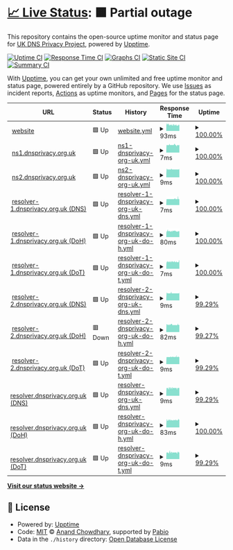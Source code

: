 # [📈 Live Status](https://UK-DNS-Privacy-Project.github.io/status): <!--live status--> **🟧 Partial outage**

This repository contains the open-source uptime monitor and status page for [UK DNS Privacy Project](https://UK-DNS-Privacy-Project.github.io/status), powered by [Upptime](https://github.com/upptime/upptime).

[![Uptime CI](https://github.com/UK-DNS-Privacy-Project/status/workflows/Uptime%20CI/badge.svg)](https://github.com/UK-DNS-Privacy-Project/status/actions?query=workflow%3A%22Uptime+CI%22)
[![Response Time CI](https://github.com/UK-DNS-Privacy-Project/status/workflows/Response%20Time%20CI/badge.svg)](https://github.com/UK-DNS-Privacy-Project/status/actions?query=workflow%3A%22Response+Time+CI%22)
[![Graphs CI](https://github.com/UK-DNS-Privacy-Project/status/workflows/Graphs%20CI/badge.svg)](https://github.com/UK-DNS-Privacy-Project/status/actions?query=workflow%3A%22Graphs+CI%22)
[![Static Site CI](https://github.com/UK-DNS-Privacy-Project/status/workflows/Static%20Site%20CI/badge.svg)](https://github.com/UK-DNS-Privacy-Project/status/actions?query=workflow%3A%22Static+Site+CI%22)
[![Summary CI](https://github.com/UK-DNS-Privacy-Project/status/workflows/Summary%20CI/badge.svg)](https://github.com/UK-DNS-Privacy-Project/status/actions?query=workflow%3A%22Summary+CI%22)

With [Upptime](https://upptime.js.org), you can get your own unlimited and free uptime monitor and status page, powered entirely by a GitHub repository. We use [Issues](https://github.com/UK-DNS-Privacy-Project/status/issues) as incident reports, [Actions](https://github.com/UK-DNS-Privacy-Project/status/actions) as uptime monitors, and [Pages](https://UK-DNS-Privacy-Project.github.io/status) for the status page.

<!--start: status pages-->
<!-- This summary is generated by Upptime (https://github.com/upptime/upptime) -->
<!-- Do not edit this manually, your changes will be overwritten -->
<!-- prettier-ignore -->
| URL | Status | History | Response Time | Uptime |
| --- | ------ | ------- | ------------- | ------ |
| <img alt="" src="https://icons.duckduckgo.com/ip3/dnsprivacy.org.uk.ico" height="13"> [website](https://dnsprivacy.org.uk/) | 🟩 Up | [website.yml](https://github.com/UK-DNS-Privacy-Project/status/commits/HEAD/history/website.yml) | <details><summary><img alt="Response time graph" src="./graphs/website/response-time-week.png" height="20"> 93ms</summary><br><a href="https://UK-DNS-Privacy-Project.github.io/status/history/website"><img alt="Response time 93" src="https://img.shields.io/endpoint?url=https%3A%2F%2Fraw.githubusercontent.com%2FUK-DNS-Privacy-Project%2Fstatus%2FHEAD%2Fapi%2Fwebsite%2Fresponse-time.json"></a><br><a href="https://UK-DNS-Privacy-Project.github.io/status/history/website"><img alt="24-hour response time 93" src="https://img.shields.io/endpoint?url=https%3A%2F%2Fraw.githubusercontent.com%2FUK-DNS-Privacy-Project%2Fstatus%2FHEAD%2Fapi%2Fwebsite%2Fresponse-time-day.json"></a><br><a href="https://UK-DNS-Privacy-Project.github.io/status/history/website"><img alt="7-day response time 93" src="https://img.shields.io/endpoint?url=https%3A%2F%2Fraw.githubusercontent.com%2FUK-DNS-Privacy-Project%2Fstatus%2FHEAD%2Fapi%2Fwebsite%2Fresponse-time-week.json"></a><br><a href="https://UK-DNS-Privacy-Project.github.io/status/history/website"><img alt="30-day response time 93" src="https://img.shields.io/endpoint?url=https%3A%2F%2Fraw.githubusercontent.com%2FUK-DNS-Privacy-Project%2Fstatus%2FHEAD%2Fapi%2Fwebsite%2Fresponse-time-month.json"></a><br><a href="https://UK-DNS-Privacy-Project.github.io/status/history/website"><img alt="1-year response time 93" src="https://img.shields.io/endpoint?url=https%3A%2F%2Fraw.githubusercontent.com%2FUK-DNS-Privacy-Project%2Fstatus%2FHEAD%2Fapi%2Fwebsite%2Fresponse-time-year.json"></a></details> | <details><summary><a href="https://UK-DNS-Privacy-Project.github.io/status/history/website">100.00%</a></summary><a href="https://UK-DNS-Privacy-Project.github.io/status/history/website"><img alt="All-time uptime 100.00%" src="https://img.shields.io/endpoint?url=https%3A%2F%2Fraw.githubusercontent.com%2FUK-DNS-Privacy-Project%2Fstatus%2FHEAD%2Fapi%2Fwebsite%2Fuptime.json"></a><br><a href="https://UK-DNS-Privacy-Project.github.io/status/history/website"><img alt="24-hour uptime 100.00%" src="https://img.shields.io/endpoint?url=https%3A%2F%2Fraw.githubusercontent.com%2FUK-DNS-Privacy-Project%2Fstatus%2FHEAD%2Fapi%2Fwebsite%2Fuptime-day.json"></a><br><a href="https://UK-DNS-Privacy-Project.github.io/status/history/website"><img alt="7-day uptime 100.00%" src="https://img.shields.io/endpoint?url=https%3A%2F%2Fraw.githubusercontent.com%2FUK-DNS-Privacy-Project%2Fstatus%2FHEAD%2Fapi%2Fwebsite%2Fuptime-week.json"></a><br><a href="https://UK-DNS-Privacy-Project.github.io/status/history/website"><img alt="30-day uptime 100.00%" src="https://img.shields.io/endpoint?url=https%3A%2F%2Fraw.githubusercontent.com%2FUK-DNS-Privacy-Project%2Fstatus%2FHEAD%2Fapi%2Fwebsite%2Fuptime-month.json"></a><br><a href="https://UK-DNS-Privacy-Project.github.io/status/history/website"><img alt="1-year uptime 100.00%" src="https://img.shields.io/endpoint?url=https%3A%2F%2Fraw.githubusercontent.com%2FUK-DNS-Privacy-Project%2Fstatus%2FHEAD%2Fapi%2Fwebsite%2Fuptime-year.json"></a></details>
| <img alt="" src="https://icons.duckduckgo.com/ip3/null.ico" height="13"> [ns1.dnsprivacy.org.uk](ns1.dnsprivacy.org.uk) | 🟩 Up | [ns1-dnsprivacy-org-uk.yml](https://github.com/UK-DNS-Privacy-Project/status/commits/HEAD/history/ns1-dnsprivacy-org-uk.yml) | <details><summary><img alt="Response time graph" src="./graphs/ns1-dnsprivacy-org-uk/response-time-week.png" height="20"> 7ms</summary><br><a href="https://UK-DNS-Privacy-Project.github.io/status/history/ns1-dnsprivacy-org-uk"><img alt="Response time 7" src="https://img.shields.io/endpoint?url=https%3A%2F%2Fraw.githubusercontent.com%2FUK-DNS-Privacy-Project%2Fstatus%2FHEAD%2Fapi%2Fns1-dnsprivacy-org-uk%2Fresponse-time.json"></a><br><a href="https://UK-DNS-Privacy-Project.github.io/status/history/ns1-dnsprivacy-org-uk"><img alt="24-hour response time 7" src="https://img.shields.io/endpoint?url=https%3A%2F%2Fraw.githubusercontent.com%2FUK-DNS-Privacy-Project%2Fstatus%2FHEAD%2Fapi%2Fns1-dnsprivacy-org-uk%2Fresponse-time-day.json"></a><br><a href="https://UK-DNS-Privacy-Project.github.io/status/history/ns1-dnsprivacy-org-uk"><img alt="7-day response time 7" src="https://img.shields.io/endpoint?url=https%3A%2F%2Fraw.githubusercontent.com%2FUK-DNS-Privacy-Project%2Fstatus%2FHEAD%2Fapi%2Fns1-dnsprivacy-org-uk%2Fresponse-time-week.json"></a><br><a href="https://UK-DNS-Privacy-Project.github.io/status/history/ns1-dnsprivacy-org-uk"><img alt="30-day response time 7" src="https://img.shields.io/endpoint?url=https%3A%2F%2Fraw.githubusercontent.com%2FUK-DNS-Privacy-Project%2Fstatus%2FHEAD%2Fapi%2Fns1-dnsprivacy-org-uk%2Fresponse-time-month.json"></a><br><a href="https://UK-DNS-Privacy-Project.github.io/status/history/ns1-dnsprivacy-org-uk"><img alt="1-year response time 7" src="https://img.shields.io/endpoint?url=https%3A%2F%2Fraw.githubusercontent.com%2FUK-DNS-Privacy-Project%2Fstatus%2FHEAD%2Fapi%2Fns1-dnsprivacy-org-uk%2Fresponse-time-year.json"></a></details> | <details><summary><a href="https://UK-DNS-Privacy-Project.github.io/status/history/ns1-dnsprivacy-org-uk">100.00%</a></summary><a href="https://UK-DNS-Privacy-Project.github.io/status/history/ns1-dnsprivacy-org-uk"><img alt="All-time uptime 100.00%" src="https://img.shields.io/endpoint?url=https%3A%2F%2Fraw.githubusercontent.com%2FUK-DNS-Privacy-Project%2Fstatus%2FHEAD%2Fapi%2Fns1-dnsprivacy-org-uk%2Fuptime.json"></a><br><a href="https://UK-DNS-Privacy-Project.github.io/status/history/ns1-dnsprivacy-org-uk"><img alt="24-hour uptime 100.00%" src="https://img.shields.io/endpoint?url=https%3A%2F%2Fraw.githubusercontent.com%2FUK-DNS-Privacy-Project%2Fstatus%2FHEAD%2Fapi%2Fns1-dnsprivacy-org-uk%2Fuptime-day.json"></a><br><a href="https://UK-DNS-Privacy-Project.github.io/status/history/ns1-dnsprivacy-org-uk"><img alt="7-day uptime 100.00%" src="https://img.shields.io/endpoint?url=https%3A%2F%2Fraw.githubusercontent.com%2FUK-DNS-Privacy-Project%2Fstatus%2FHEAD%2Fapi%2Fns1-dnsprivacy-org-uk%2Fuptime-week.json"></a><br><a href="https://UK-DNS-Privacy-Project.github.io/status/history/ns1-dnsprivacy-org-uk"><img alt="30-day uptime 100.00%" src="https://img.shields.io/endpoint?url=https%3A%2F%2Fraw.githubusercontent.com%2FUK-DNS-Privacy-Project%2Fstatus%2FHEAD%2Fapi%2Fns1-dnsprivacy-org-uk%2Fuptime-month.json"></a><br><a href="https://UK-DNS-Privacy-Project.github.io/status/history/ns1-dnsprivacy-org-uk"><img alt="1-year uptime 100.00%" src="https://img.shields.io/endpoint?url=https%3A%2F%2Fraw.githubusercontent.com%2FUK-DNS-Privacy-Project%2Fstatus%2FHEAD%2Fapi%2Fns1-dnsprivacy-org-uk%2Fuptime-year.json"></a></details>
| <img alt="" src="https://icons.duckduckgo.com/ip3/null.ico" height="13"> [ns2.dnsprivacy.org.uk](ns2.dnsprivacy.org.uk) | 🟩 Up | [ns2-dnsprivacy-org-uk.yml](https://github.com/UK-DNS-Privacy-Project/status/commits/HEAD/history/ns2-dnsprivacy-org-uk.yml) | <details><summary><img alt="Response time graph" src="./graphs/ns2-dnsprivacy-org-uk/response-time-week.png" height="20"> 9ms</summary><br><a href="https://UK-DNS-Privacy-Project.github.io/status/history/ns2-dnsprivacy-org-uk"><img alt="Response time 9" src="https://img.shields.io/endpoint?url=https%3A%2F%2Fraw.githubusercontent.com%2FUK-DNS-Privacy-Project%2Fstatus%2FHEAD%2Fapi%2Fns2-dnsprivacy-org-uk%2Fresponse-time.json"></a><br><a href="https://UK-DNS-Privacy-Project.github.io/status/history/ns2-dnsprivacy-org-uk"><img alt="24-hour response time 9" src="https://img.shields.io/endpoint?url=https%3A%2F%2Fraw.githubusercontent.com%2FUK-DNS-Privacy-Project%2Fstatus%2FHEAD%2Fapi%2Fns2-dnsprivacy-org-uk%2Fresponse-time-day.json"></a><br><a href="https://UK-DNS-Privacy-Project.github.io/status/history/ns2-dnsprivacy-org-uk"><img alt="7-day response time 9" src="https://img.shields.io/endpoint?url=https%3A%2F%2Fraw.githubusercontent.com%2FUK-DNS-Privacy-Project%2Fstatus%2FHEAD%2Fapi%2Fns2-dnsprivacy-org-uk%2Fresponse-time-week.json"></a><br><a href="https://UK-DNS-Privacy-Project.github.io/status/history/ns2-dnsprivacy-org-uk"><img alt="30-day response time 9" src="https://img.shields.io/endpoint?url=https%3A%2F%2Fraw.githubusercontent.com%2FUK-DNS-Privacy-Project%2Fstatus%2FHEAD%2Fapi%2Fns2-dnsprivacy-org-uk%2Fresponse-time-month.json"></a><br><a href="https://UK-DNS-Privacy-Project.github.io/status/history/ns2-dnsprivacy-org-uk"><img alt="1-year response time 9" src="https://img.shields.io/endpoint?url=https%3A%2F%2Fraw.githubusercontent.com%2FUK-DNS-Privacy-Project%2Fstatus%2FHEAD%2Fapi%2Fns2-dnsprivacy-org-uk%2Fresponse-time-year.json"></a></details> | <details><summary><a href="https://UK-DNS-Privacy-Project.github.io/status/history/ns2-dnsprivacy-org-uk">100.00%</a></summary><a href="https://UK-DNS-Privacy-Project.github.io/status/history/ns2-dnsprivacy-org-uk"><img alt="All-time uptime 100.00%" src="https://img.shields.io/endpoint?url=https%3A%2F%2Fraw.githubusercontent.com%2FUK-DNS-Privacy-Project%2Fstatus%2FHEAD%2Fapi%2Fns2-dnsprivacy-org-uk%2Fuptime.json"></a><br><a href="https://UK-DNS-Privacy-Project.github.io/status/history/ns2-dnsprivacy-org-uk"><img alt="24-hour uptime 100.00%" src="https://img.shields.io/endpoint?url=https%3A%2F%2Fraw.githubusercontent.com%2FUK-DNS-Privacy-Project%2Fstatus%2FHEAD%2Fapi%2Fns2-dnsprivacy-org-uk%2Fuptime-day.json"></a><br><a href="https://UK-DNS-Privacy-Project.github.io/status/history/ns2-dnsprivacy-org-uk"><img alt="7-day uptime 100.00%" src="https://img.shields.io/endpoint?url=https%3A%2F%2Fraw.githubusercontent.com%2FUK-DNS-Privacy-Project%2Fstatus%2FHEAD%2Fapi%2Fns2-dnsprivacy-org-uk%2Fuptime-week.json"></a><br><a href="https://UK-DNS-Privacy-Project.github.io/status/history/ns2-dnsprivacy-org-uk"><img alt="30-day uptime 100.00%" src="https://img.shields.io/endpoint?url=https%3A%2F%2Fraw.githubusercontent.com%2FUK-DNS-Privacy-Project%2Fstatus%2FHEAD%2Fapi%2Fns2-dnsprivacy-org-uk%2Fuptime-month.json"></a><br><a href="https://UK-DNS-Privacy-Project.github.io/status/history/ns2-dnsprivacy-org-uk"><img alt="1-year uptime 100.00%" src="https://img.shields.io/endpoint?url=https%3A%2F%2Fraw.githubusercontent.com%2FUK-DNS-Privacy-Project%2Fstatus%2FHEAD%2Fapi%2Fns2-dnsprivacy-org-uk%2Fuptime-year.json"></a></details>
| <img alt="" src="https://icons.duckduckgo.com/ip3/null.ico" height="13"> [resolver-1.dnsprivacy.org.uk (DNS)](resolver-1.dnsprivacy.org.uk) | 🟩 Up | [resolver-1-dnsprivacy-org-uk-dns.yml](https://github.com/UK-DNS-Privacy-Project/status/commits/HEAD/history/resolver-1-dnsprivacy-org-uk-dns.yml) | <details><summary><img alt="Response time graph" src="./graphs/resolver-1-dnsprivacy-org-uk-dns/response-time-week.png" height="20"> 7ms</summary><br><a href="https://UK-DNS-Privacy-Project.github.io/status/history/resolver-1-dnsprivacy-org-uk-dns"><img alt="Response time 7" src="https://img.shields.io/endpoint?url=https%3A%2F%2Fraw.githubusercontent.com%2FUK-DNS-Privacy-Project%2Fstatus%2FHEAD%2Fapi%2Fresolver-1-dnsprivacy-org-uk-dns%2Fresponse-time.json"></a><br><a href="https://UK-DNS-Privacy-Project.github.io/status/history/resolver-1-dnsprivacy-org-uk-dns"><img alt="24-hour response time 7" src="https://img.shields.io/endpoint?url=https%3A%2F%2Fraw.githubusercontent.com%2FUK-DNS-Privacy-Project%2Fstatus%2FHEAD%2Fapi%2Fresolver-1-dnsprivacy-org-uk-dns%2Fresponse-time-day.json"></a><br><a href="https://UK-DNS-Privacy-Project.github.io/status/history/resolver-1-dnsprivacy-org-uk-dns"><img alt="7-day response time 7" src="https://img.shields.io/endpoint?url=https%3A%2F%2Fraw.githubusercontent.com%2FUK-DNS-Privacy-Project%2Fstatus%2FHEAD%2Fapi%2Fresolver-1-dnsprivacy-org-uk-dns%2Fresponse-time-week.json"></a><br><a href="https://UK-DNS-Privacy-Project.github.io/status/history/resolver-1-dnsprivacy-org-uk-dns"><img alt="30-day response time 7" src="https://img.shields.io/endpoint?url=https%3A%2F%2Fraw.githubusercontent.com%2FUK-DNS-Privacy-Project%2Fstatus%2FHEAD%2Fapi%2Fresolver-1-dnsprivacy-org-uk-dns%2Fresponse-time-month.json"></a><br><a href="https://UK-DNS-Privacy-Project.github.io/status/history/resolver-1-dnsprivacy-org-uk-dns"><img alt="1-year response time 7" src="https://img.shields.io/endpoint?url=https%3A%2F%2Fraw.githubusercontent.com%2FUK-DNS-Privacy-Project%2Fstatus%2FHEAD%2Fapi%2Fresolver-1-dnsprivacy-org-uk-dns%2Fresponse-time-year.json"></a></details> | <details><summary><a href="https://UK-DNS-Privacy-Project.github.io/status/history/resolver-1-dnsprivacy-org-uk-dns">100.00%</a></summary><a href="https://UK-DNS-Privacy-Project.github.io/status/history/resolver-1-dnsprivacy-org-uk-dns"><img alt="All-time uptime 100.00%" src="https://img.shields.io/endpoint?url=https%3A%2F%2Fraw.githubusercontent.com%2FUK-DNS-Privacy-Project%2Fstatus%2FHEAD%2Fapi%2Fresolver-1-dnsprivacy-org-uk-dns%2Fuptime.json"></a><br><a href="https://UK-DNS-Privacy-Project.github.io/status/history/resolver-1-dnsprivacy-org-uk-dns"><img alt="24-hour uptime 100.00%" src="https://img.shields.io/endpoint?url=https%3A%2F%2Fraw.githubusercontent.com%2FUK-DNS-Privacy-Project%2Fstatus%2FHEAD%2Fapi%2Fresolver-1-dnsprivacy-org-uk-dns%2Fuptime-day.json"></a><br><a href="https://UK-DNS-Privacy-Project.github.io/status/history/resolver-1-dnsprivacy-org-uk-dns"><img alt="7-day uptime 100.00%" src="https://img.shields.io/endpoint?url=https%3A%2F%2Fraw.githubusercontent.com%2FUK-DNS-Privacy-Project%2Fstatus%2FHEAD%2Fapi%2Fresolver-1-dnsprivacy-org-uk-dns%2Fuptime-week.json"></a><br><a href="https://UK-DNS-Privacy-Project.github.io/status/history/resolver-1-dnsprivacy-org-uk-dns"><img alt="30-day uptime 100.00%" src="https://img.shields.io/endpoint?url=https%3A%2F%2Fraw.githubusercontent.com%2FUK-DNS-Privacy-Project%2Fstatus%2FHEAD%2Fapi%2Fresolver-1-dnsprivacy-org-uk-dns%2Fuptime-month.json"></a><br><a href="https://UK-DNS-Privacy-Project.github.io/status/history/resolver-1-dnsprivacy-org-uk-dns"><img alt="1-year uptime 100.00%" src="https://img.shields.io/endpoint?url=https%3A%2F%2Fraw.githubusercontent.com%2FUK-DNS-Privacy-Project%2Fstatus%2FHEAD%2Fapi%2Fresolver-1-dnsprivacy-org-uk-dns%2Fuptime-year.json"></a></details>
| <img alt="" src="https://icons.duckduckgo.com/ip3/resolver-1.dnsprivacy.org.uk.ico" height="13"> [resolver-1.dnsprivacy.org.uk (DoH)](https://resolver-1.dnsprivacy.org.uk/dns-query?dns=AAABAAABAAAAAAABCW5sbmV0bGFicwJubAAAHAABAAApEAAAAIAAAAA) | 🟩 Up | [resolver-1-dnsprivacy-org-uk-do-h.yml](https://github.com/UK-DNS-Privacy-Project/status/commits/HEAD/history/resolver-1-dnsprivacy-org-uk-do-h.yml) | <details><summary><img alt="Response time graph" src="./graphs/resolver-1-dnsprivacy-org-uk-do-h/response-time-week.png" height="20"> 80ms</summary><br><a href="https://UK-DNS-Privacy-Project.github.io/status/history/resolver-1-dnsprivacy-org-uk-do-h"><img alt="Response time 80" src="https://img.shields.io/endpoint?url=https%3A%2F%2Fraw.githubusercontent.com%2FUK-DNS-Privacy-Project%2Fstatus%2FHEAD%2Fapi%2Fresolver-1-dnsprivacy-org-uk-do-h%2Fresponse-time.json"></a><br><a href="https://UK-DNS-Privacy-Project.github.io/status/history/resolver-1-dnsprivacy-org-uk-do-h"><img alt="24-hour response time 80" src="https://img.shields.io/endpoint?url=https%3A%2F%2Fraw.githubusercontent.com%2FUK-DNS-Privacy-Project%2Fstatus%2FHEAD%2Fapi%2Fresolver-1-dnsprivacy-org-uk-do-h%2Fresponse-time-day.json"></a><br><a href="https://UK-DNS-Privacy-Project.github.io/status/history/resolver-1-dnsprivacy-org-uk-do-h"><img alt="7-day response time 80" src="https://img.shields.io/endpoint?url=https%3A%2F%2Fraw.githubusercontent.com%2FUK-DNS-Privacy-Project%2Fstatus%2FHEAD%2Fapi%2Fresolver-1-dnsprivacy-org-uk-do-h%2Fresponse-time-week.json"></a><br><a href="https://UK-DNS-Privacy-Project.github.io/status/history/resolver-1-dnsprivacy-org-uk-do-h"><img alt="30-day response time 80" src="https://img.shields.io/endpoint?url=https%3A%2F%2Fraw.githubusercontent.com%2FUK-DNS-Privacy-Project%2Fstatus%2FHEAD%2Fapi%2Fresolver-1-dnsprivacy-org-uk-do-h%2Fresponse-time-month.json"></a><br><a href="https://UK-DNS-Privacy-Project.github.io/status/history/resolver-1-dnsprivacy-org-uk-do-h"><img alt="1-year response time 80" src="https://img.shields.io/endpoint?url=https%3A%2F%2Fraw.githubusercontent.com%2FUK-DNS-Privacy-Project%2Fstatus%2FHEAD%2Fapi%2Fresolver-1-dnsprivacy-org-uk-do-h%2Fresponse-time-year.json"></a></details> | <details><summary><a href="https://UK-DNS-Privacy-Project.github.io/status/history/resolver-1-dnsprivacy-org-uk-do-h">100.00%</a></summary><a href="https://UK-DNS-Privacy-Project.github.io/status/history/resolver-1-dnsprivacy-org-uk-do-h"><img alt="All-time uptime 100.00%" src="https://img.shields.io/endpoint?url=https%3A%2F%2Fraw.githubusercontent.com%2FUK-DNS-Privacy-Project%2Fstatus%2FHEAD%2Fapi%2Fresolver-1-dnsprivacy-org-uk-do-h%2Fuptime.json"></a><br><a href="https://UK-DNS-Privacy-Project.github.io/status/history/resolver-1-dnsprivacy-org-uk-do-h"><img alt="24-hour uptime 100.00%" src="https://img.shields.io/endpoint?url=https%3A%2F%2Fraw.githubusercontent.com%2FUK-DNS-Privacy-Project%2Fstatus%2FHEAD%2Fapi%2Fresolver-1-dnsprivacy-org-uk-do-h%2Fuptime-day.json"></a><br><a href="https://UK-DNS-Privacy-Project.github.io/status/history/resolver-1-dnsprivacy-org-uk-do-h"><img alt="7-day uptime 100.00%" src="https://img.shields.io/endpoint?url=https%3A%2F%2Fraw.githubusercontent.com%2FUK-DNS-Privacy-Project%2Fstatus%2FHEAD%2Fapi%2Fresolver-1-dnsprivacy-org-uk-do-h%2Fuptime-week.json"></a><br><a href="https://UK-DNS-Privacy-Project.github.io/status/history/resolver-1-dnsprivacy-org-uk-do-h"><img alt="30-day uptime 100.00%" src="https://img.shields.io/endpoint?url=https%3A%2F%2Fraw.githubusercontent.com%2FUK-DNS-Privacy-Project%2Fstatus%2FHEAD%2Fapi%2Fresolver-1-dnsprivacy-org-uk-do-h%2Fuptime-month.json"></a><br><a href="https://UK-DNS-Privacy-Project.github.io/status/history/resolver-1-dnsprivacy-org-uk-do-h"><img alt="1-year uptime 100.00%" src="https://img.shields.io/endpoint?url=https%3A%2F%2Fraw.githubusercontent.com%2FUK-DNS-Privacy-Project%2Fstatus%2FHEAD%2Fapi%2Fresolver-1-dnsprivacy-org-uk-do-h%2Fuptime-year.json"></a></details>
| <img alt="" src="https://icons.duckduckgo.com/ip3/null.ico" height="13"> [resolver-1.dnsprivacy.org.uk (DoT)](resolver-1.dnsprivacy.org.uk) | 🟩 Up | [resolver-1-dnsprivacy-org-uk-do-t.yml](https://github.com/UK-DNS-Privacy-Project/status/commits/HEAD/history/resolver-1-dnsprivacy-org-uk-do-t.yml) | <details><summary><img alt="Response time graph" src="./graphs/resolver-1-dnsprivacy-org-uk-do-t/response-time-week.png" height="20"> 7ms</summary><br><a href="https://UK-DNS-Privacy-Project.github.io/status/history/resolver-1-dnsprivacy-org-uk-do-t"><img alt="Response time 7" src="https://img.shields.io/endpoint?url=https%3A%2F%2Fraw.githubusercontent.com%2FUK-DNS-Privacy-Project%2Fstatus%2FHEAD%2Fapi%2Fresolver-1-dnsprivacy-org-uk-do-t%2Fresponse-time.json"></a><br><a href="https://UK-DNS-Privacy-Project.github.io/status/history/resolver-1-dnsprivacy-org-uk-do-t"><img alt="24-hour response time 7" src="https://img.shields.io/endpoint?url=https%3A%2F%2Fraw.githubusercontent.com%2FUK-DNS-Privacy-Project%2Fstatus%2FHEAD%2Fapi%2Fresolver-1-dnsprivacy-org-uk-do-t%2Fresponse-time-day.json"></a><br><a href="https://UK-DNS-Privacy-Project.github.io/status/history/resolver-1-dnsprivacy-org-uk-do-t"><img alt="7-day response time 7" src="https://img.shields.io/endpoint?url=https%3A%2F%2Fraw.githubusercontent.com%2FUK-DNS-Privacy-Project%2Fstatus%2FHEAD%2Fapi%2Fresolver-1-dnsprivacy-org-uk-do-t%2Fresponse-time-week.json"></a><br><a href="https://UK-DNS-Privacy-Project.github.io/status/history/resolver-1-dnsprivacy-org-uk-do-t"><img alt="30-day response time 7" src="https://img.shields.io/endpoint?url=https%3A%2F%2Fraw.githubusercontent.com%2FUK-DNS-Privacy-Project%2Fstatus%2FHEAD%2Fapi%2Fresolver-1-dnsprivacy-org-uk-do-t%2Fresponse-time-month.json"></a><br><a href="https://UK-DNS-Privacy-Project.github.io/status/history/resolver-1-dnsprivacy-org-uk-do-t"><img alt="1-year response time 7" src="https://img.shields.io/endpoint?url=https%3A%2F%2Fraw.githubusercontent.com%2FUK-DNS-Privacy-Project%2Fstatus%2FHEAD%2Fapi%2Fresolver-1-dnsprivacy-org-uk-do-t%2Fresponse-time-year.json"></a></details> | <details><summary><a href="https://UK-DNS-Privacy-Project.github.io/status/history/resolver-1-dnsprivacy-org-uk-do-t">100.00%</a></summary><a href="https://UK-DNS-Privacy-Project.github.io/status/history/resolver-1-dnsprivacy-org-uk-do-t"><img alt="All-time uptime 100.00%" src="https://img.shields.io/endpoint?url=https%3A%2F%2Fraw.githubusercontent.com%2FUK-DNS-Privacy-Project%2Fstatus%2FHEAD%2Fapi%2Fresolver-1-dnsprivacy-org-uk-do-t%2Fuptime.json"></a><br><a href="https://UK-DNS-Privacy-Project.github.io/status/history/resolver-1-dnsprivacy-org-uk-do-t"><img alt="24-hour uptime 100.00%" src="https://img.shields.io/endpoint?url=https%3A%2F%2Fraw.githubusercontent.com%2FUK-DNS-Privacy-Project%2Fstatus%2FHEAD%2Fapi%2Fresolver-1-dnsprivacy-org-uk-do-t%2Fuptime-day.json"></a><br><a href="https://UK-DNS-Privacy-Project.github.io/status/history/resolver-1-dnsprivacy-org-uk-do-t"><img alt="7-day uptime 100.00%" src="https://img.shields.io/endpoint?url=https%3A%2F%2Fraw.githubusercontent.com%2FUK-DNS-Privacy-Project%2Fstatus%2FHEAD%2Fapi%2Fresolver-1-dnsprivacy-org-uk-do-t%2Fuptime-week.json"></a><br><a href="https://UK-DNS-Privacy-Project.github.io/status/history/resolver-1-dnsprivacy-org-uk-do-t"><img alt="30-day uptime 100.00%" src="https://img.shields.io/endpoint?url=https%3A%2F%2Fraw.githubusercontent.com%2FUK-DNS-Privacy-Project%2Fstatus%2FHEAD%2Fapi%2Fresolver-1-dnsprivacy-org-uk-do-t%2Fuptime-month.json"></a><br><a href="https://UK-DNS-Privacy-Project.github.io/status/history/resolver-1-dnsprivacy-org-uk-do-t"><img alt="1-year uptime 100.00%" src="https://img.shields.io/endpoint?url=https%3A%2F%2Fraw.githubusercontent.com%2FUK-DNS-Privacy-Project%2Fstatus%2FHEAD%2Fapi%2Fresolver-1-dnsprivacy-org-uk-do-t%2Fuptime-year.json"></a></details>
| <img alt="" src="https://icons.duckduckgo.com/ip3/null.ico" height="13"> [resolver-2.dnsprivacy.org.uk (DNS)](resolver-2.dnsprivacy.org.uk) | 🟩 Up | [resolver-2-dnsprivacy-org-uk-dns.yml](https://github.com/UK-DNS-Privacy-Project/status/commits/HEAD/history/resolver-2-dnsprivacy-org-uk-dns.yml) | <details><summary><img alt="Response time graph" src="./graphs/resolver-2-dnsprivacy-org-uk-dns/response-time-week.png" height="20"> 9ms</summary><br><a href="https://UK-DNS-Privacy-Project.github.io/status/history/resolver-2-dnsprivacy-org-uk-dns"><img alt="Response time 9" src="https://img.shields.io/endpoint?url=https%3A%2F%2Fraw.githubusercontent.com%2FUK-DNS-Privacy-Project%2Fstatus%2FHEAD%2Fapi%2Fresolver-2-dnsprivacy-org-uk-dns%2Fresponse-time.json"></a><br><a href="https://UK-DNS-Privacy-Project.github.io/status/history/resolver-2-dnsprivacy-org-uk-dns"><img alt="24-hour response time 9" src="https://img.shields.io/endpoint?url=https%3A%2F%2Fraw.githubusercontent.com%2FUK-DNS-Privacy-Project%2Fstatus%2FHEAD%2Fapi%2Fresolver-2-dnsprivacy-org-uk-dns%2Fresponse-time-day.json"></a><br><a href="https://UK-DNS-Privacy-Project.github.io/status/history/resolver-2-dnsprivacy-org-uk-dns"><img alt="7-day response time 9" src="https://img.shields.io/endpoint?url=https%3A%2F%2Fraw.githubusercontent.com%2FUK-DNS-Privacy-Project%2Fstatus%2FHEAD%2Fapi%2Fresolver-2-dnsprivacy-org-uk-dns%2Fresponse-time-week.json"></a><br><a href="https://UK-DNS-Privacy-Project.github.io/status/history/resolver-2-dnsprivacy-org-uk-dns"><img alt="30-day response time 9" src="https://img.shields.io/endpoint?url=https%3A%2F%2Fraw.githubusercontent.com%2FUK-DNS-Privacy-Project%2Fstatus%2FHEAD%2Fapi%2Fresolver-2-dnsprivacy-org-uk-dns%2Fresponse-time-month.json"></a><br><a href="https://UK-DNS-Privacy-Project.github.io/status/history/resolver-2-dnsprivacy-org-uk-dns"><img alt="1-year response time 9" src="https://img.shields.io/endpoint?url=https%3A%2F%2Fraw.githubusercontent.com%2FUK-DNS-Privacy-Project%2Fstatus%2FHEAD%2Fapi%2Fresolver-2-dnsprivacy-org-uk-dns%2Fresponse-time-year.json"></a></details> | <details><summary><a href="https://UK-DNS-Privacy-Project.github.io/status/history/resolver-2-dnsprivacy-org-uk-dns">99.29%</a></summary><a href="https://UK-DNS-Privacy-Project.github.io/status/history/resolver-2-dnsprivacy-org-uk-dns"><img alt="All-time uptime 99.29%" src="https://img.shields.io/endpoint?url=https%3A%2F%2Fraw.githubusercontent.com%2FUK-DNS-Privacy-Project%2Fstatus%2FHEAD%2Fapi%2Fresolver-2-dnsprivacy-org-uk-dns%2Fuptime.json"></a><br><a href="https://UK-DNS-Privacy-Project.github.io/status/history/resolver-2-dnsprivacy-org-uk-dns"><img alt="24-hour uptime 99.29%" src="https://img.shields.io/endpoint?url=https%3A%2F%2Fraw.githubusercontent.com%2FUK-DNS-Privacy-Project%2Fstatus%2FHEAD%2Fapi%2Fresolver-2-dnsprivacy-org-uk-dns%2Fuptime-day.json"></a><br><a href="https://UK-DNS-Privacy-Project.github.io/status/history/resolver-2-dnsprivacy-org-uk-dns"><img alt="7-day uptime 99.29%" src="https://img.shields.io/endpoint?url=https%3A%2F%2Fraw.githubusercontent.com%2FUK-DNS-Privacy-Project%2Fstatus%2FHEAD%2Fapi%2Fresolver-2-dnsprivacy-org-uk-dns%2Fuptime-week.json"></a><br><a href="https://UK-DNS-Privacy-Project.github.io/status/history/resolver-2-dnsprivacy-org-uk-dns"><img alt="30-day uptime 99.29%" src="https://img.shields.io/endpoint?url=https%3A%2F%2Fraw.githubusercontent.com%2FUK-DNS-Privacy-Project%2Fstatus%2FHEAD%2Fapi%2Fresolver-2-dnsprivacy-org-uk-dns%2Fuptime-month.json"></a><br><a href="https://UK-DNS-Privacy-Project.github.io/status/history/resolver-2-dnsprivacy-org-uk-dns"><img alt="1-year uptime 99.29%" src="https://img.shields.io/endpoint?url=https%3A%2F%2Fraw.githubusercontent.com%2FUK-DNS-Privacy-Project%2Fstatus%2FHEAD%2Fapi%2Fresolver-2-dnsprivacy-org-uk-dns%2Fuptime-year.json"></a></details>
| <img alt="" src="https://icons.duckduckgo.com/ip3/resolver-2.dnsprivacy.org.uk.ico" height="13"> [resolver-2.dnsprivacy.org.uk (DoH)](https://resolver-2.dnsprivacy.org.uk/dns-query?dns=AAABAAABAAAAAAABCW5sbmV0bGFicwJubAAAHAABAAApEAAAAIAAAAA) | 🟥 Down | [resolver-2-dnsprivacy-org-uk-do-h.yml](https://github.com/UK-DNS-Privacy-Project/status/commits/HEAD/history/resolver-2-dnsprivacy-org-uk-do-h.yml) | <details><summary><img alt="Response time graph" src="./graphs/resolver-2-dnsprivacy-org-uk-do-h/response-time-week.png" height="20"> 82ms</summary><br><a href="https://UK-DNS-Privacy-Project.github.io/status/history/resolver-2-dnsprivacy-org-uk-do-h"><img alt="Response time 82" src="https://img.shields.io/endpoint?url=https%3A%2F%2Fraw.githubusercontent.com%2FUK-DNS-Privacy-Project%2Fstatus%2FHEAD%2Fapi%2Fresolver-2-dnsprivacy-org-uk-do-h%2Fresponse-time.json"></a><br><a href="https://UK-DNS-Privacy-Project.github.io/status/history/resolver-2-dnsprivacy-org-uk-do-h"><img alt="24-hour response time 82" src="https://img.shields.io/endpoint?url=https%3A%2F%2Fraw.githubusercontent.com%2FUK-DNS-Privacy-Project%2Fstatus%2FHEAD%2Fapi%2Fresolver-2-dnsprivacy-org-uk-do-h%2Fresponse-time-day.json"></a><br><a href="https://UK-DNS-Privacy-Project.github.io/status/history/resolver-2-dnsprivacy-org-uk-do-h"><img alt="7-day response time 82" src="https://img.shields.io/endpoint?url=https%3A%2F%2Fraw.githubusercontent.com%2FUK-DNS-Privacy-Project%2Fstatus%2FHEAD%2Fapi%2Fresolver-2-dnsprivacy-org-uk-do-h%2Fresponse-time-week.json"></a><br><a href="https://UK-DNS-Privacy-Project.github.io/status/history/resolver-2-dnsprivacy-org-uk-do-h"><img alt="30-day response time 82" src="https://img.shields.io/endpoint?url=https%3A%2F%2Fraw.githubusercontent.com%2FUK-DNS-Privacy-Project%2Fstatus%2FHEAD%2Fapi%2Fresolver-2-dnsprivacy-org-uk-do-h%2Fresponse-time-month.json"></a><br><a href="https://UK-DNS-Privacy-Project.github.io/status/history/resolver-2-dnsprivacy-org-uk-do-h"><img alt="1-year response time 82" src="https://img.shields.io/endpoint?url=https%3A%2F%2Fraw.githubusercontent.com%2FUK-DNS-Privacy-Project%2Fstatus%2FHEAD%2Fapi%2Fresolver-2-dnsprivacy-org-uk-do-h%2Fresponse-time-year.json"></a></details> | <details><summary><a href="https://UK-DNS-Privacy-Project.github.io/status/history/resolver-2-dnsprivacy-org-uk-do-h">99.27%</a></summary><a href="https://UK-DNS-Privacy-Project.github.io/status/history/resolver-2-dnsprivacy-org-uk-do-h"><img alt="All-time uptime 99.27%" src="https://img.shields.io/endpoint?url=https%3A%2F%2Fraw.githubusercontent.com%2FUK-DNS-Privacy-Project%2Fstatus%2FHEAD%2Fapi%2Fresolver-2-dnsprivacy-org-uk-do-h%2Fuptime.json"></a><br><a href="https://UK-DNS-Privacy-Project.github.io/status/history/resolver-2-dnsprivacy-org-uk-do-h"><img alt="24-hour uptime 99.27%" src="https://img.shields.io/endpoint?url=https%3A%2F%2Fraw.githubusercontent.com%2FUK-DNS-Privacy-Project%2Fstatus%2FHEAD%2Fapi%2Fresolver-2-dnsprivacy-org-uk-do-h%2Fuptime-day.json"></a><br><a href="https://UK-DNS-Privacy-Project.github.io/status/history/resolver-2-dnsprivacy-org-uk-do-h"><img alt="7-day uptime 99.27%" src="https://img.shields.io/endpoint?url=https%3A%2F%2Fraw.githubusercontent.com%2FUK-DNS-Privacy-Project%2Fstatus%2FHEAD%2Fapi%2Fresolver-2-dnsprivacy-org-uk-do-h%2Fuptime-week.json"></a><br><a href="https://UK-DNS-Privacy-Project.github.io/status/history/resolver-2-dnsprivacy-org-uk-do-h"><img alt="30-day uptime 99.27%" src="https://img.shields.io/endpoint?url=https%3A%2F%2Fraw.githubusercontent.com%2FUK-DNS-Privacy-Project%2Fstatus%2FHEAD%2Fapi%2Fresolver-2-dnsprivacy-org-uk-do-h%2Fuptime-month.json"></a><br><a href="https://UK-DNS-Privacy-Project.github.io/status/history/resolver-2-dnsprivacy-org-uk-do-h"><img alt="1-year uptime 99.27%" src="https://img.shields.io/endpoint?url=https%3A%2F%2Fraw.githubusercontent.com%2FUK-DNS-Privacy-Project%2Fstatus%2FHEAD%2Fapi%2Fresolver-2-dnsprivacy-org-uk-do-h%2Fuptime-year.json"></a></details>
| <img alt="" src="https://icons.duckduckgo.com/ip3/null.ico" height="13"> [resolver-2.dnsprivacy.org.uk (DoT)](resolver-2.dnsprivacy.org.uk) | 🟩 Up | [resolver-2-dnsprivacy-org-uk-do-t.yml](https://github.com/UK-DNS-Privacy-Project/status/commits/HEAD/history/resolver-2-dnsprivacy-org-uk-do-t.yml) | <details><summary><img alt="Response time graph" src="./graphs/resolver-2-dnsprivacy-org-uk-do-t/response-time-week.png" height="20"> 9ms</summary><br><a href="https://UK-DNS-Privacy-Project.github.io/status/history/resolver-2-dnsprivacy-org-uk-do-t"><img alt="Response time 9" src="https://img.shields.io/endpoint?url=https%3A%2F%2Fraw.githubusercontent.com%2FUK-DNS-Privacy-Project%2Fstatus%2FHEAD%2Fapi%2Fresolver-2-dnsprivacy-org-uk-do-t%2Fresponse-time.json"></a><br><a href="https://UK-DNS-Privacy-Project.github.io/status/history/resolver-2-dnsprivacy-org-uk-do-t"><img alt="24-hour response time 9" src="https://img.shields.io/endpoint?url=https%3A%2F%2Fraw.githubusercontent.com%2FUK-DNS-Privacy-Project%2Fstatus%2FHEAD%2Fapi%2Fresolver-2-dnsprivacy-org-uk-do-t%2Fresponse-time-day.json"></a><br><a href="https://UK-DNS-Privacy-Project.github.io/status/history/resolver-2-dnsprivacy-org-uk-do-t"><img alt="7-day response time 9" src="https://img.shields.io/endpoint?url=https%3A%2F%2Fraw.githubusercontent.com%2FUK-DNS-Privacy-Project%2Fstatus%2FHEAD%2Fapi%2Fresolver-2-dnsprivacy-org-uk-do-t%2Fresponse-time-week.json"></a><br><a href="https://UK-DNS-Privacy-Project.github.io/status/history/resolver-2-dnsprivacy-org-uk-do-t"><img alt="30-day response time 9" src="https://img.shields.io/endpoint?url=https%3A%2F%2Fraw.githubusercontent.com%2FUK-DNS-Privacy-Project%2Fstatus%2FHEAD%2Fapi%2Fresolver-2-dnsprivacy-org-uk-do-t%2Fresponse-time-month.json"></a><br><a href="https://UK-DNS-Privacy-Project.github.io/status/history/resolver-2-dnsprivacy-org-uk-do-t"><img alt="1-year response time 9" src="https://img.shields.io/endpoint?url=https%3A%2F%2Fraw.githubusercontent.com%2FUK-DNS-Privacy-Project%2Fstatus%2FHEAD%2Fapi%2Fresolver-2-dnsprivacy-org-uk-do-t%2Fresponse-time-year.json"></a></details> | <details><summary><a href="https://UK-DNS-Privacy-Project.github.io/status/history/resolver-2-dnsprivacy-org-uk-do-t">99.29%</a></summary><a href="https://UK-DNS-Privacy-Project.github.io/status/history/resolver-2-dnsprivacy-org-uk-do-t"><img alt="All-time uptime 99.29%" src="https://img.shields.io/endpoint?url=https%3A%2F%2Fraw.githubusercontent.com%2FUK-DNS-Privacy-Project%2Fstatus%2FHEAD%2Fapi%2Fresolver-2-dnsprivacy-org-uk-do-t%2Fuptime.json"></a><br><a href="https://UK-DNS-Privacy-Project.github.io/status/history/resolver-2-dnsprivacy-org-uk-do-t"><img alt="24-hour uptime 99.29%" src="https://img.shields.io/endpoint?url=https%3A%2F%2Fraw.githubusercontent.com%2FUK-DNS-Privacy-Project%2Fstatus%2FHEAD%2Fapi%2Fresolver-2-dnsprivacy-org-uk-do-t%2Fuptime-day.json"></a><br><a href="https://UK-DNS-Privacy-Project.github.io/status/history/resolver-2-dnsprivacy-org-uk-do-t"><img alt="7-day uptime 99.29%" src="https://img.shields.io/endpoint?url=https%3A%2F%2Fraw.githubusercontent.com%2FUK-DNS-Privacy-Project%2Fstatus%2FHEAD%2Fapi%2Fresolver-2-dnsprivacy-org-uk-do-t%2Fuptime-week.json"></a><br><a href="https://UK-DNS-Privacy-Project.github.io/status/history/resolver-2-dnsprivacy-org-uk-do-t"><img alt="30-day uptime 99.29%" src="https://img.shields.io/endpoint?url=https%3A%2F%2Fraw.githubusercontent.com%2FUK-DNS-Privacy-Project%2Fstatus%2FHEAD%2Fapi%2Fresolver-2-dnsprivacy-org-uk-do-t%2Fuptime-month.json"></a><br><a href="https://UK-DNS-Privacy-Project.github.io/status/history/resolver-2-dnsprivacy-org-uk-do-t"><img alt="1-year uptime 99.29%" src="https://img.shields.io/endpoint?url=https%3A%2F%2Fraw.githubusercontent.com%2FUK-DNS-Privacy-Project%2Fstatus%2FHEAD%2Fapi%2Fresolver-2-dnsprivacy-org-uk-do-t%2Fuptime-year.json"></a></details>
| <img alt="" src="https://icons.duckduckgo.com/ip3/null.ico" height="13"> [resolver.dnsprivacy.org.uk (DNS)](resolver.dnsprivacy.org.uk) | 🟩 Up | [resolver-dnsprivacy-org-uk-dns.yml](https://github.com/UK-DNS-Privacy-Project/status/commits/HEAD/history/resolver-dnsprivacy-org-uk-dns.yml) | <details><summary><img alt="Response time graph" src="./graphs/resolver-dnsprivacy-org-uk-dns/response-time-week.png" height="20"> 9ms</summary><br><a href="https://UK-DNS-Privacy-Project.github.io/status/history/resolver-dnsprivacy-org-uk-dns"><img alt="Response time 9" src="https://img.shields.io/endpoint?url=https%3A%2F%2Fraw.githubusercontent.com%2FUK-DNS-Privacy-Project%2Fstatus%2FHEAD%2Fapi%2Fresolver-dnsprivacy-org-uk-dns%2Fresponse-time.json"></a><br><a href="https://UK-DNS-Privacy-Project.github.io/status/history/resolver-dnsprivacy-org-uk-dns"><img alt="24-hour response time 9" src="https://img.shields.io/endpoint?url=https%3A%2F%2Fraw.githubusercontent.com%2FUK-DNS-Privacy-Project%2Fstatus%2FHEAD%2Fapi%2Fresolver-dnsprivacy-org-uk-dns%2Fresponse-time-day.json"></a><br><a href="https://UK-DNS-Privacy-Project.github.io/status/history/resolver-dnsprivacy-org-uk-dns"><img alt="7-day response time 9" src="https://img.shields.io/endpoint?url=https%3A%2F%2Fraw.githubusercontent.com%2FUK-DNS-Privacy-Project%2Fstatus%2FHEAD%2Fapi%2Fresolver-dnsprivacy-org-uk-dns%2Fresponse-time-week.json"></a><br><a href="https://UK-DNS-Privacy-Project.github.io/status/history/resolver-dnsprivacy-org-uk-dns"><img alt="30-day response time 9" src="https://img.shields.io/endpoint?url=https%3A%2F%2Fraw.githubusercontent.com%2FUK-DNS-Privacy-Project%2Fstatus%2FHEAD%2Fapi%2Fresolver-dnsprivacy-org-uk-dns%2Fresponse-time-month.json"></a><br><a href="https://UK-DNS-Privacy-Project.github.io/status/history/resolver-dnsprivacy-org-uk-dns"><img alt="1-year response time 9" src="https://img.shields.io/endpoint?url=https%3A%2F%2Fraw.githubusercontent.com%2FUK-DNS-Privacy-Project%2Fstatus%2FHEAD%2Fapi%2Fresolver-dnsprivacy-org-uk-dns%2Fresponse-time-year.json"></a></details> | <details><summary><a href="https://UK-DNS-Privacy-Project.github.io/status/history/resolver-dnsprivacy-org-uk-dns">99.29%</a></summary><a href="https://UK-DNS-Privacy-Project.github.io/status/history/resolver-dnsprivacy-org-uk-dns"><img alt="All-time uptime 99.29%" src="https://img.shields.io/endpoint?url=https%3A%2F%2Fraw.githubusercontent.com%2FUK-DNS-Privacy-Project%2Fstatus%2FHEAD%2Fapi%2Fresolver-dnsprivacy-org-uk-dns%2Fuptime.json"></a><br><a href="https://UK-DNS-Privacy-Project.github.io/status/history/resolver-dnsprivacy-org-uk-dns"><img alt="24-hour uptime 99.29%" src="https://img.shields.io/endpoint?url=https%3A%2F%2Fraw.githubusercontent.com%2FUK-DNS-Privacy-Project%2Fstatus%2FHEAD%2Fapi%2Fresolver-dnsprivacy-org-uk-dns%2Fuptime-day.json"></a><br><a href="https://UK-DNS-Privacy-Project.github.io/status/history/resolver-dnsprivacy-org-uk-dns"><img alt="7-day uptime 99.29%" src="https://img.shields.io/endpoint?url=https%3A%2F%2Fraw.githubusercontent.com%2FUK-DNS-Privacy-Project%2Fstatus%2FHEAD%2Fapi%2Fresolver-dnsprivacy-org-uk-dns%2Fuptime-week.json"></a><br><a href="https://UK-DNS-Privacy-Project.github.io/status/history/resolver-dnsprivacy-org-uk-dns"><img alt="30-day uptime 99.29%" src="https://img.shields.io/endpoint?url=https%3A%2F%2Fraw.githubusercontent.com%2FUK-DNS-Privacy-Project%2Fstatus%2FHEAD%2Fapi%2Fresolver-dnsprivacy-org-uk-dns%2Fuptime-month.json"></a><br><a href="https://UK-DNS-Privacy-Project.github.io/status/history/resolver-dnsprivacy-org-uk-dns"><img alt="1-year uptime 99.29%" src="https://img.shields.io/endpoint?url=https%3A%2F%2Fraw.githubusercontent.com%2FUK-DNS-Privacy-Project%2Fstatus%2FHEAD%2Fapi%2Fresolver-dnsprivacy-org-uk-dns%2Fuptime-year.json"></a></details>
| <img alt="" src="https://icons.duckduckgo.com/ip3/resolver.dnsprivacy.org.uk.ico" height="13"> [resolver.dnsprivacy.org.uk (DoH)](https://resolver.dnsprivacy.org.uk/dns-query?dns=AAABAAABAAAAAAABCW5sbmV0bGFicwJubAAAHAABAAApEAAAAIAAAAA) | 🟩 Up | [resolver-dnsprivacy-org-uk-do-h.yml](https://github.com/UK-DNS-Privacy-Project/status/commits/HEAD/history/resolver-dnsprivacy-org-uk-do-h.yml) | <details><summary><img alt="Response time graph" src="./graphs/resolver-dnsprivacy-org-uk-do-h/response-time-week.png" height="20"> 83ms</summary><br><a href="https://UK-DNS-Privacy-Project.github.io/status/history/resolver-dnsprivacy-org-uk-do-h"><img alt="Response time 83" src="https://img.shields.io/endpoint?url=https%3A%2F%2Fraw.githubusercontent.com%2FUK-DNS-Privacy-Project%2Fstatus%2FHEAD%2Fapi%2Fresolver-dnsprivacy-org-uk-do-h%2Fresponse-time.json"></a><br><a href="https://UK-DNS-Privacy-Project.github.io/status/history/resolver-dnsprivacy-org-uk-do-h"><img alt="24-hour response time 83" src="https://img.shields.io/endpoint?url=https%3A%2F%2Fraw.githubusercontent.com%2FUK-DNS-Privacy-Project%2Fstatus%2FHEAD%2Fapi%2Fresolver-dnsprivacy-org-uk-do-h%2Fresponse-time-day.json"></a><br><a href="https://UK-DNS-Privacy-Project.github.io/status/history/resolver-dnsprivacy-org-uk-do-h"><img alt="7-day response time 83" src="https://img.shields.io/endpoint?url=https%3A%2F%2Fraw.githubusercontent.com%2FUK-DNS-Privacy-Project%2Fstatus%2FHEAD%2Fapi%2Fresolver-dnsprivacy-org-uk-do-h%2Fresponse-time-week.json"></a><br><a href="https://UK-DNS-Privacy-Project.github.io/status/history/resolver-dnsprivacy-org-uk-do-h"><img alt="30-day response time 83" src="https://img.shields.io/endpoint?url=https%3A%2F%2Fraw.githubusercontent.com%2FUK-DNS-Privacy-Project%2Fstatus%2FHEAD%2Fapi%2Fresolver-dnsprivacy-org-uk-do-h%2Fresponse-time-month.json"></a><br><a href="https://UK-DNS-Privacy-Project.github.io/status/history/resolver-dnsprivacy-org-uk-do-h"><img alt="1-year response time 83" src="https://img.shields.io/endpoint?url=https%3A%2F%2Fraw.githubusercontent.com%2FUK-DNS-Privacy-Project%2Fstatus%2FHEAD%2Fapi%2Fresolver-dnsprivacy-org-uk-do-h%2Fresponse-time-year.json"></a></details> | <details><summary><a href="https://UK-DNS-Privacy-Project.github.io/status/history/resolver-dnsprivacy-org-uk-do-h">100.00%</a></summary><a href="https://UK-DNS-Privacy-Project.github.io/status/history/resolver-dnsprivacy-org-uk-do-h"><img alt="All-time uptime 100.00%" src="https://img.shields.io/endpoint?url=https%3A%2F%2Fraw.githubusercontent.com%2FUK-DNS-Privacy-Project%2Fstatus%2FHEAD%2Fapi%2Fresolver-dnsprivacy-org-uk-do-h%2Fuptime.json"></a><br><a href="https://UK-DNS-Privacy-Project.github.io/status/history/resolver-dnsprivacy-org-uk-do-h"><img alt="24-hour uptime 100.00%" src="https://img.shields.io/endpoint?url=https%3A%2F%2Fraw.githubusercontent.com%2FUK-DNS-Privacy-Project%2Fstatus%2FHEAD%2Fapi%2Fresolver-dnsprivacy-org-uk-do-h%2Fuptime-day.json"></a><br><a href="https://UK-DNS-Privacy-Project.github.io/status/history/resolver-dnsprivacy-org-uk-do-h"><img alt="7-day uptime 100.00%" src="https://img.shields.io/endpoint?url=https%3A%2F%2Fraw.githubusercontent.com%2FUK-DNS-Privacy-Project%2Fstatus%2FHEAD%2Fapi%2Fresolver-dnsprivacy-org-uk-do-h%2Fuptime-week.json"></a><br><a href="https://UK-DNS-Privacy-Project.github.io/status/history/resolver-dnsprivacy-org-uk-do-h"><img alt="30-day uptime 100.00%" src="https://img.shields.io/endpoint?url=https%3A%2F%2Fraw.githubusercontent.com%2FUK-DNS-Privacy-Project%2Fstatus%2FHEAD%2Fapi%2Fresolver-dnsprivacy-org-uk-do-h%2Fuptime-month.json"></a><br><a href="https://UK-DNS-Privacy-Project.github.io/status/history/resolver-dnsprivacy-org-uk-do-h"><img alt="1-year uptime 100.00%" src="https://img.shields.io/endpoint?url=https%3A%2F%2Fraw.githubusercontent.com%2FUK-DNS-Privacy-Project%2Fstatus%2FHEAD%2Fapi%2Fresolver-dnsprivacy-org-uk-do-h%2Fuptime-year.json"></a></details>
| <img alt="" src="https://icons.duckduckgo.com/ip3/null.ico" height="13"> [resolver.dnsprivacy.org.uk (DoT)](resolver.dnsprivacy.org.uk) | 🟩 Up | [resolver-dnsprivacy-org-uk-do-t.yml](https://github.com/UK-DNS-Privacy-Project/status/commits/HEAD/history/resolver-dnsprivacy-org-uk-do-t.yml) | <details><summary><img alt="Response time graph" src="./graphs/resolver-dnsprivacy-org-uk-do-t/response-time-week.png" height="20"> 9ms</summary><br><a href="https://UK-DNS-Privacy-Project.github.io/status/history/resolver-dnsprivacy-org-uk-do-t"><img alt="Response time 9" src="https://img.shields.io/endpoint?url=https%3A%2F%2Fraw.githubusercontent.com%2FUK-DNS-Privacy-Project%2Fstatus%2FHEAD%2Fapi%2Fresolver-dnsprivacy-org-uk-do-t%2Fresponse-time.json"></a><br><a href="https://UK-DNS-Privacy-Project.github.io/status/history/resolver-dnsprivacy-org-uk-do-t"><img alt="24-hour response time 9" src="https://img.shields.io/endpoint?url=https%3A%2F%2Fraw.githubusercontent.com%2FUK-DNS-Privacy-Project%2Fstatus%2FHEAD%2Fapi%2Fresolver-dnsprivacy-org-uk-do-t%2Fresponse-time-day.json"></a><br><a href="https://UK-DNS-Privacy-Project.github.io/status/history/resolver-dnsprivacy-org-uk-do-t"><img alt="7-day response time 9" src="https://img.shields.io/endpoint?url=https%3A%2F%2Fraw.githubusercontent.com%2FUK-DNS-Privacy-Project%2Fstatus%2FHEAD%2Fapi%2Fresolver-dnsprivacy-org-uk-do-t%2Fresponse-time-week.json"></a><br><a href="https://UK-DNS-Privacy-Project.github.io/status/history/resolver-dnsprivacy-org-uk-do-t"><img alt="30-day response time 9" src="https://img.shields.io/endpoint?url=https%3A%2F%2Fraw.githubusercontent.com%2FUK-DNS-Privacy-Project%2Fstatus%2FHEAD%2Fapi%2Fresolver-dnsprivacy-org-uk-do-t%2Fresponse-time-month.json"></a><br><a href="https://UK-DNS-Privacy-Project.github.io/status/history/resolver-dnsprivacy-org-uk-do-t"><img alt="1-year response time 9" src="https://img.shields.io/endpoint?url=https%3A%2F%2Fraw.githubusercontent.com%2FUK-DNS-Privacy-Project%2Fstatus%2FHEAD%2Fapi%2Fresolver-dnsprivacy-org-uk-do-t%2Fresponse-time-year.json"></a></details> | <details><summary><a href="https://UK-DNS-Privacy-Project.github.io/status/history/resolver-dnsprivacy-org-uk-do-t">99.29%</a></summary><a href="https://UK-DNS-Privacy-Project.github.io/status/history/resolver-dnsprivacy-org-uk-do-t"><img alt="All-time uptime 99.29%" src="https://img.shields.io/endpoint?url=https%3A%2F%2Fraw.githubusercontent.com%2FUK-DNS-Privacy-Project%2Fstatus%2FHEAD%2Fapi%2Fresolver-dnsprivacy-org-uk-do-t%2Fuptime.json"></a><br><a href="https://UK-DNS-Privacy-Project.github.io/status/history/resolver-dnsprivacy-org-uk-do-t"><img alt="24-hour uptime 99.29%" src="https://img.shields.io/endpoint?url=https%3A%2F%2Fraw.githubusercontent.com%2FUK-DNS-Privacy-Project%2Fstatus%2FHEAD%2Fapi%2Fresolver-dnsprivacy-org-uk-do-t%2Fuptime-day.json"></a><br><a href="https://UK-DNS-Privacy-Project.github.io/status/history/resolver-dnsprivacy-org-uk-do-t"><img alt="7-day uptime 99.29%" src="https://img.shields.io/endpoint?url=https%3A%2F%2Fraw.githubusercontent.com%2FUK-DNS-Privacy-Project%2Fstatus%2FHEAD%2Fapi%2Fresolver-dnsprivacy-org-uk-do-t%2Fuptime-week.json"></a><br><a href="https://UK-DNS-Privacy-Project.github.io/status/history/resolver-dnsprivacy-org-uk-do-t"><img alt="30-day uptime 99.29%" src="https://img.shields.io/endpoint?url=https%3A%2F%2Fraw.githubusercontent.com%2FUK-DNS-Privacy-Project%2Fstatus%2FHEAD%2Fapi%2Fresolver-dnsprivacy-org-uk-do-t%2Fuptime-month.json"></a><br><a href="https://UK-DNS-Privacy-Project.github.io/status/history/resolver-dnsprivacy-org-uk-do-t"><img alt="1-year uptime 99.29%" src="https://img.shields.io/endpoint?url=https%3A%2F%2Fraw.githubusercontent.com%2FUK-DNS-Privacy-Project%2Fstatus%2FHEAD%2Fapi%2Fresolver-dnsprivacy-org-uk-do-t%2Fuptime-year.json"></a></details>

<!--end: status pages-->

[**Visit our status website →**](https://UK-DNS-Privacy-Project.github.io/status)

## 📄 License

- Powered by: [Upptime](https://github.com/upptime/upptime)
- Code: [MIT](./LICENSE) © [Anand Chowdhary](https://anandchowdhary.com), supported by [Pabio](https://pabio.com)
- Data in the `./history` directory: [Open Database License](https://opendatacommons.org/licenses/odbl/1-0/)
